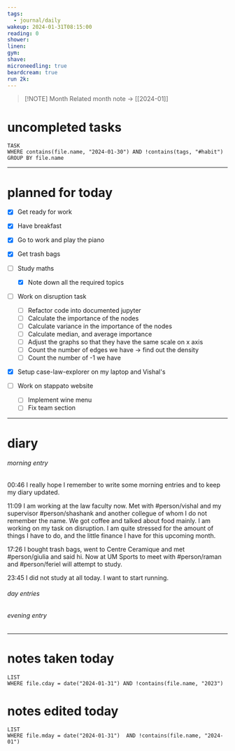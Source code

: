 ```yaml
---
tags:
  - journal/daily
wakeup: 2024-01-31T08:15:00
reading: 0
shower: 
linen: 
gym: 
shave: 
microneedling: true
beardcream: true
run 2k:
---
```


>[!NOTE] Month
>Related month note → [[2024-01]]

# uncompleted tasks
```dataview
TASK
WHERE contains(file.name, "2024-01-30") AND !contains(tags, "#habit")
GROUP BY file.name
```
- - - 

# planned for today
- [x] Get ready for work
- [x] Have breakfast
- [x] Go to work and play the piano
- [x] Get trash bags

- [ ] Study maths
	- [x] Note down all the required topics

- [ ] Work on disruption task
	- [ ] Refactor code into documented jupyter
	- [ ] Calculate the importance of the nodes
	- [ ] Calculate variance in the importance of the nodes
	- [ ] Calculate median, and average importance
	- [ ] Adjust the graphs so that they have the same scale on x axis
	- [ ] Count the number of edges we have -> find out the density
	- [ ] Count the number of -1 we have
- [x] Setup case-law-explorer on my laptop and Vishal's
- [ ] Work on stappato website
	- [ ] Implement wine menu
	- [ ] Fix team section

- - - 
# diary
###### morning entry
00:46 I really hope I remember to write some morning entries and to keep my diary updated.

11:09 I am working at the law faculty now. Met with #person/vishal and my supervisor #person/shashank and another collegue of whom I do not remember the name. We got coffee and talked about food mainly. I am working on my task on disruption. I am quite stressed for the amount of things I have to do, and the little finance I have for this upcoming month.

17:26 I bought trash bags, went to Centre Ceramique and met #person/giulia and said hi. Now at UM Sports to meet with #person/raman and #person/feriel will attempt to study.

23:45 I did not study at all today. I want to start running.

###### day entries

###### evening entry


- - -

# notes taken today
```dataview
LIST
WHERE file.cday = date("2024-01-31") AND !contains(file.name, "2023")
```

# notes edited today
```dataview
LIST
WHERE file.mday = date("2024-01-31")  AND !contains(file.name, "2024-01")
```